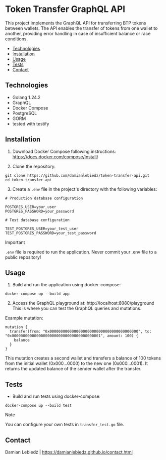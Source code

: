# Token Transfer GraphQL API

This project implements the GraphQL API for transferring BTP tokens between wallets. The API enables the transfer of tokens from one wallet to another, providing error handling in case of insufficient balance or race conditions.
- [Technologies](#technologies)
- [Installation](#installation)
- [Usage](#usage)
- [Tests](#tests)
- [Contact](#contact)

## Technologies

- Golang 1.24.2
- GraphQL
- Docker Compose
- PostgreSQL
- GORM
- tested with testify

## Installation

1. Download Docker Compose following instructions: https://docs.docker.com/compose/install/

2. Clone the repository:

```
git clone https://github.com/damianlebiedz/token-transfer-api.git
cd token-transfer-api
```

3. Create a `.env` file in the project's directory with the following variables:

```
# Production database configuration

POSTGRES_USER=your_user
POSTGRES_PASSWORD=your_password

# Test database configuration

TEST_POSTGRES_USER=your_test_user
TEST_POSTGRES_PASSWORD=your_test_password
```

> [!IMPORTANT]
> `.env` file is required to run the application. Never commit your .env file to a public repository!

## Usage

1. Build and run the application using docker-compose:

```
docker-compose up --build app
```

2. Access the GraphQL playground at: http://localhost:8080/playground
This is where you can test the GraphQL queries and mutations.

Example mutation:
```
mutation {
  transfer(from: "0x0000000000000000000000000000000000000000", to: "0x0000000000000000000000000000000000000001", amount: 100) {
    balance
  }
}
```
This mutation creates a second wallet and transfers a balance of 100 tokens from the initial wallet (0x000...0000) to the new one (0x000...0001). It returns the updated balance of the sender wallet after the transfer.

## Tests

- Build and run tests using docker-compose:
```
docker-compose up --build test
```

> [!NOTE]
> You can configure your own tests in `transfer_test.go` file.

## Contact
Damian Lebiedź | https://damianlebiedz.github.io/contact.html